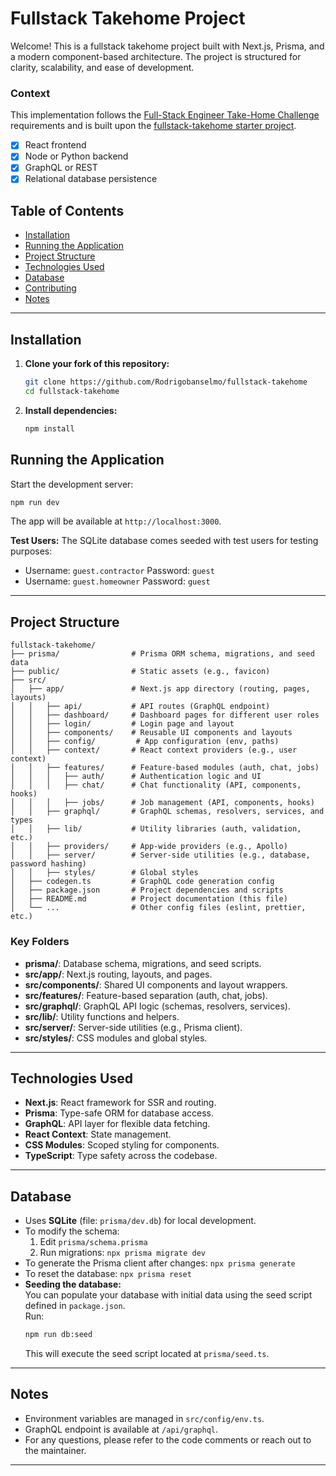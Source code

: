 # Fullstack Takehome Project

Welcome! This is a fullstack takehome project built with Next.js, Prisma, and a modern component-based architecture. The project is structured for clarity, scalability, and ease of development.

### Context
This implementation follows the [Full-Stack Engineer Take-Home Challenge](https://handoffai.notion.site/Take-Home-Challenge-Full-Stack-Engineer-191fc39a5fa781abadf6d0bdcf071a26#1e0fc39a5fa780388f28f1a0e5c6320a) requirements and is built upon the [fullstack-takehome starter project](https://github.com/1build/fullstack-takehome).

- [x] React frontend
- [x] Node or Python backend
- [x] GraphQL or REST
- [x] Relational database persistence

## Table of Contents

- [Installation](#installation)
- [Running the Application](#running-the-application)
- [Project Structure](#project-structure)
- [Technologies Used](#technologies-used)
- [Database](#database)
- [Contributing](#contributing)
- [Notes](#notes)

---

## Installation

1. **Clone your fork of this repository:**
   ```bash
   git clone https://github.com/Rodrigobanselmo/fullstack-takehome
   cd fullstack-takehome
   ```
2. **Install dependencies:**
   ```bash
   npm install
   ```

## Running the Application

Start the development server:
```bash
npm run dev
```
The app will be available at `http://localhost:3000`.

**Test Users:**
The SQLite database comes seeded with test users for testing purposes:
- Username: `guest.contractor`  Password: `guest`
- Username: `guest.homeowner`   Password: `guest`

---

## Project Structure

```
fullstack-takehome/
├── prisma/                # Prisma ORM schema, migrations, and seed data
├── public/                # Static assets (e.g., favicon)
├── src/
│   ├── app/               # Next.js app directory (routing, pages, layouts)
│   │   ├── api/           # API routes (GraphQL endpoint)
│   │   ├── dashboard/     # Dashboard pages for different user roles
│   │   ├── login/         # Login page and layout
│   │   ├── components/    # Reusable UI components and layouts
│   │   ├── config/         # App configuration (env, paths)
│   │   ├── context/       # React context providers (e.g., user context)
│   │   ├── features/      # Feature-based modules (auth, chat, jobs)
│   │   │   ├── auth/      # Authentication logic and UI
│   │   │   ├── chat/      # Chat functionality (API, components, hooks)
│   │   │   ├── jobs/      # Job management (API, components, hooks)
│   │   ├── graphql/       # GraphQL schemas, resolvers, services, and types
│   │   ├── lib/           # Utility libraries (auth, validation, etc.)
│   │   ├── providers/     # App-wide providers (e.g., Apollo)
│   │   ├── server/        # Server-side utilities (e.g., database, password hashing)
│   │   ├── styles/        # Global styles
│   ├── codegen.ts         # GraphQL code generation config
│   ├── package.json       # Project dependencies and scripts
│   ├── README.md          # Project documentation (this file)
│   └── ...                # Other config files (eslint, prettier, etc.)
```

### Key Folders

- **prisma/**: Database schema, migrations, and seed scripts.
- **src/app/**: Next.js routing, layouts, and pages.
- **src/components/**: Shared UI components and layout wrappers.
- **src/features/**: Feature-based separation (auth, chat, jobs).
- **src/graphql/**: GraphQL API logic (schemas, resolvers, services).
- **src/lib/**: Utility functions and helpers.
- **src/server/**: Server-side utilities (e.g., Prisma client).
- **src/styles/**: CSS modules and global styles.

---

## Technologies Used

- **Next.js**: React framework for SSR and routing.
- **Prisma**: Type-safe ORM for database access.
- **GraphQL**: API layer for flexible data fetching.
- **React Context**: State management.
- **CSS Modules**: Scoped styling for components.
- **TypeScript**: Type safety across the codebase.

---

## Database

- Uses **SQLite** (file: `prisma/dev.db`) for local development.
- To modify the schema:
  1. Edit `prisma/schema.prisma`
  2. Run migrations: `npx prisma migrate dev`
- To generate the Prisma client after changes: `npx prisma generate`
- To reset the database: `npx prisma reset`
- **Seeding the database:**  
  You can populate your database with initial data using the seed script defined in `package.json`.  
  Run:
  ```bash
  npm run db:seed
  ```
  This will execute the seed script located at `prisma/seed.ts`.


---

## Notes

- Environment variables are managed in `src/config/env.ts`.
- GraphQL endpoint is available at `/api/graphql`.
- For any questions, please refer to the code comments or reach out to the maintainer.

---

